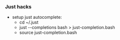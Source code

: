 ### Just hacks

- setup just autocomplete:
  - cd ~/.just
  - just --completions bash > just-completion.bash
  - source just-completion.bash
